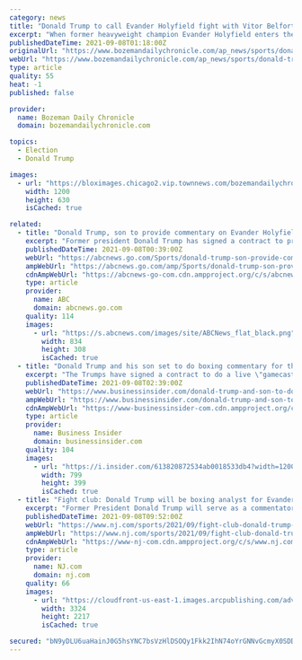 ```yaml
---
category: news
title: "Donald Trump to call Evander Holyfield fight with Vitor Belfort"
excerpt: "When former heavyweight champion Evander Holyfield enters the ring to fight Vitor Belfort this weekend, the tag team of Donald Trump and Donald Trump Jr. will be sitting ringside. ESPN fight reporter Mike Coppinger said Tuesday that event organizers told him the ink is dry on a deal that will have the two Trumps weighing in when Holyfield,"
publishedDateTime: 2021-09-08T01:18:00Z
originalUrl: "https://www.bozemandailychronicle.com/ap_news/sports/donald-trump-to-call-evander-holyfield-fight-with-vitor-belfort/article_f6b29c61-cac1-5022-afcd-0b5802bc9291.html"
webUrl: "https://www.bozemandailychronicle.com/ap_news/sports/donald-trump-to-call-evander-holyfield-fight-with-vitor-belfort/article_f6b29c61-cac1-5022-afcd-0b5802bc9291.html"
type: article
quality: 55
heat: -1
published: false

provider:
  name: Bozeman Daily Chronicle
  domain: bozemandailychronicle.com

topics:
  - Election
  - Donald Trump

images:
  - url: "https://bloximages.chicago2.vip.townnews.com/bozemandailychronicle.com/content/tncms/custom/image/2ffee154-edef-11e4-a572-ab4a61dde6eb.png"
    width: 1200
    height: 630
    isCached: true

related:
  - title: "Donald Trump, son to provide commentary on Evander Holyfield-Vitor Belfort alternate telecast"
    excerpt: "Former president Donald Trump has signed a contract to provide commentary on a \"gamecast\" of Saturday's boxing event headlined by Evander Holyfield vs. Vitor Belfort, Triller told ESPN. His son, Donald Trump Jr."
    publishedDateTime: 2021-09-08T00:39:00Z
    webUrl: "https://abcnews.go.com/Sports/donald-trump-son-provide-commentary-evander-holyfield-vitor/story?id=79884415"
    ampWebUrl: "https://abcnews.go.com/amp/Sports/donald-trump-son-provide-commentary-evander-holyfield-vitor/story?id=79884415"
    cdnAmpWebUrl: "https://abcnews-go-com.cdn.ampproject.org/c/s/abcnews.go.com/amp/Sports/donald-trump-son-provide-commentary-evander-holyfield-vitor/story?id=79884415"
    type: article
    provider:
      name: ABC
      domain: abcnews.go.com
    quality: 114
    images:
      - url: "https://s.abcnews.com/images/site/ABCNews_flat_black.png"
        width: 834
        height: 308
        isCached: true
  - title: "Donald Trump and his son set to do boxing commentary for the Evander Holyfield vs Vitor Belfort fight on Saturday"
    excerpt: "The Trumps have signed a contract to do a live \"gamecast\" of a total of four boxing matches at a Saturday event organized by Triller."
    publishedDateTime: 2021-09-08T02:39:00Z
    webUrl: "https://www.businessinsider.com/donald-trump-and-son-to-do-boxing-commentary-for-holyfield-belfort-fight-2021-9"
    ampWebUrl: "https://www.businessinsider.com/donald-trump-and-son-to-do-boxing-commentary-for-holyfield-belfort-fight-2021-9?amp"
    cdnAmpWebUrl: "https://www-businessinsider-com.cdn.ampproject.org/c/s/www.businessinsider.com/donald-trump-and-son-to-do-boxing-commentary-for-holyfield-belfort-fight-2021-9?amp"
    type: article
    provider:
      name: Business Insider
      domain: businessinsider.com
    quality: 104
    images:
      - url: "https://i.insider.com/613820872534ab0018533db4?width=1200&format=jpeg"
        width: 799
        height: 399
        isCached: true
  - title: "Fight club: Donald Trump will be boxing analyst for Evander Holyfield-Vitor Belfort bout"
    excerpt: "Former President Donald Trump will serve as a commentator for Saturday's fight card at the Hard Rock Hotel & Casino in Hollywood, Florida."
    publishedDateTime: 2021-09-08T09:52:00Z
    webUrl: "https://www.nj.com/sports/2021/09/fight-club-donald-trump-will-be-boxing-analyst-for-evander-holyfield-vitor-belfort-bout.html"
    ampWebUrl: "https://www.nj.com/sports/2021/09/fight-club-donald-trump-will-be-boxing-analyst-for-evander-holyfield-vitor-belfort-bout.html?outputType=amp"
    cdnAmpWebUrl: "https://www-nj-com.cdn.ampproject.org/c/s/www.nj.com/sports/2021/09/fight-club-donald-trump-will-be-boxing-analyst-for-evander-holyfield-vitor-belfort-bout.html?outputType=amp"
    type: article
    provider:
      name: NJ.com
      domain: nj.com
    quality: 66
    images:
      - url: "https://cloudfront-us-east-1.images.arcpublishing.com/advancelocal/5KLDYFWUI5FLFFLUVXJNSFMOAU.jpg"
        width: 3324
        height: 2217
        isCached: true

secured: "bN9yDLU6uaHainJ0G5hsYNC7bsVzHlDSOQy1Fkk2IhN74oYrGNNvGcmyX0SDDtJ1CG15DLss7vL9sikVqSo4jThtPvpARolqab7+ZkQWtXsrarytnc2Nmwe8NzzaYAMs+EthhqsCRe/upL7fXKOWzASZt8jNisWWYvvy7R+Nafm5RhOpjpq4QXyXLqs0cmgb28vOWkv2saoac1/gY/ahonL0ZIlYVOQGXVdWEtKl4iLlQbqfTlcU/oOFqwSXijuBv8ZWZ6h84UKEGe3jb+ub7+RaA7nnVDqpB27Ob++cMxADVqf/iM6kCEN+tuzI31vHifehvZxnMZ85jcyOqE3wqD6QpU6S02W+Ct/KqA7tqgY=;8wqbK6zGZr0qZEgaHBFrnQ=="
---
```



